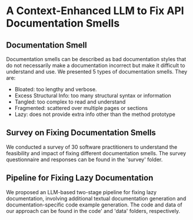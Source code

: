 # A Context-Enhanced LLM to Fix API Documentation Smells

## Documentation Smell
Documentation smells can be described as bad documentation styles that do not necessarily make a documentation incorrect but make it difficult to understand and use. We presented 5 types of documentation smells. They are:
* Bloated: too lengthy and verbose.
* Excess Structural Info: too many structural syntax or information
* Tangled: too complex to read and understand
* Fragmented: scattered over multiple pages or sections
* Lazy: does not provide extra info other than the method prototype


## Survey on Fixing Documentation Smells
We conducted a survey of 30 software practitioners to understand the feasibility and impact of fixing different documentation smells. The survey questionnaire and responses can be found in the 'survey' folder.


## Pipeline for Fixing Lazy Documentation
We proposed an LLM-based two-stage pipeline for fixing lazy documentation, involving additional textual documentation generation and documentation-specific code example generation. The code and data of our approach can be found in the code' and 'data' folders, respectively. 
